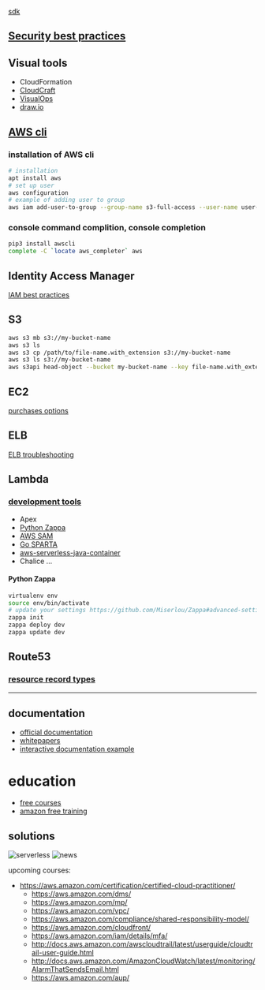 [sdk](https://aws.amazon.com/tools/)  

## [Security best practices](https://d0.awsstatic.com/whitepapers/Security/AWS_Security_Best_Practices.pdf)

## Visual tools
* CloudFormation
* [CloudCraft](https://cloudcraft.co/)
* [VisualOps](https://visualops.readthedocs.io/)
* [draw.io](https://draw.io)

## [AWS cli](https://docs.aws.amazon.com/cli/latest/index.html)  
### installation of AWS cli
```sh
# installation
apt install aws
# set up user
aws configuration
# example of adding user to group 
aws iam add-user-to-group --group-name s3-full-access --user-name user-s3-bucket
```
### console command complition, console completion
```sh
pip3 install awscli
complete -C `locate aws_completer` aws
```

## Identity Access Manager
[IAM best practices](https://d0.awsstatic.com/whitepapers/Security/AWS_Security_Best_Practices.pdf)  

## S3
```sh
aws s3 mb s3://my-bucket-name
aws s3 ls
aws s3 cp /path/to/file-name.with_extension s3://my-bucket-name
aws s3 ls s3://my-bucket-name
aws s3api head-object --bucket my-bucket-name --key file-name.with_extension
```

## EC2
[purchases options](https://docs.aws.amazon.com/AWSEC2/latest/UserGuide/instance-purchasing-options.html)

## ELB
[ELB troubleshooting](https://docs.aws.amazon.com/elasticloadbalancing/latest/application/load-balancer-troubleshooting.html)

## Lambda
### [development tools](https://aws.amazon.com/serverless/developer-tools/)
* Apex
* [Python Zappa](https://github.com/Miserlou/Zappa)
* [AWS SAM](https://github.com/awslabs/serverless-application-model)
* [Go SPARTA](https://gosparta.io/)
* [aws-serverless-java-container](https://github.com/awslabs/aws-serverless-java-container)
* Chalice
...

#### Python Zappa
```sh
virtualenv env
source env/bin/activate
# update your settings https://github.com/Miserlou/Zappa#advanced-settings
zappa init
zappa deploy dev
zappa update dev
```

## Route53
### [resource record types](https://docs.aws.amazon.com/Route53/latest/DeveloperGuide/ResourceRecordTypes.html)
---
## documentation
* [official documentation](https://docs.aws.amazon.com/)  
* [whitepapers](https://aws.amazon.com/whitepapers)  
* [interactive documentation example](https://interactive.linuxacademy.com/diagrams/ProjectOmega2.html)   

# education 
* [free courses](https://www.aws.training/LearningLibrary?filters=language%3A1&search=&tab=digital_courses)  
* [amazon free training](https://www.aws.training/)  

## solutions
![serverless](https://i.postimg.cc/PxNrBPf9/aws-serverless.png)
![news](https://i.postimg.cc/zvSj5SxJ/aws-2019-re-invent.png)  

upcoming courses:
* https://aws.amazon.com/certification/certified-cloud-practitioner/
  * https://aws.amazon.com/dms/
  * https://aws.amazon.com/mp/
  * https://aws.amazon.com/vpc/
  * https://aws.amazon.com/compliance/shared-responsibility-model/
  * https://aws.amazon.com/cloudfront/
  * https://aws.amazon.com/iam/details/mfa/
  * http://docs.aws.amazon.com/awscloudtrail/latest/userguide/cloudtrail-user-guide.html
  * http://docs.aws.amazon.com/AmazonCloudWatch/latest/monitoring/AlarmThatSendsEmail.html
  * https://aws.amazon.com/aup/
